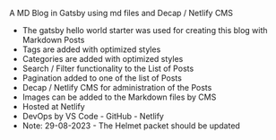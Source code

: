 A MD Blog in Gatsby using md files and Decap / Netlify CMS

- The gatsby hello world starter was used for creating this blog with Markdown Posts
- Tags are added with optimized styles
- Categories are added with optimized styles
- Search / Filter functionality to the List of Posts
- Pagination added to one of the list of Posts
- Decap / Netlify CMS for administration of the Posts
- Images can be added to the Markdown files by CMS
- Hosted at Netlify
- DevOps by VS Code - GitHub - Netlify
- Note: 29-08-2023 - The Helmet packet should be updated